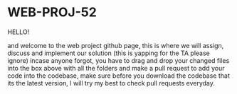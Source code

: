 # WEB-PROJ-52
HELLO!

and welcome to the web project github page, this is where we will assign, discuss and implement our solution (this is yapping for the TA please ignore)
incase anyone forgot, you have to drag and drop your changed files into the box above with all the folders and make a pull request to add your code into the codebase, make sure before you download the codebase that its the latest version, I will try my best to check pull requests everyday.
